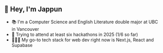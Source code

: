 ## 👋 Hey, I'm Jappun
- 📚 I'm a Computer Science and English Literature double major at UBC in Vancouver
- 👾 Trying to attend at least six hackathons in 2025 (1/6 so far)
- 👩🏽‍💻 My go-to tech stack for web dev right now is Next.js, React and Supabase



<!--
**jappun/jappun** is a ✨ _special_ ✨ repository because its `README.md` (this file) appears on your GitHub profile.

Here are some ideas to get you started:
- 🌱 I’m currently learning about Network Engineering, and build my own protocol to do simple math operations
- 🤖 Exploring ML and building a wildfire prediction tool based on historical data in Canada

- 🔭 I’m currently working on ...
- 🌱 I’m currently learning ...
- 👯 I’m looking to collaborate on ...
- 🤔 I’m looking for help with ...
- 💬 Ask me about ...
- 📫 How to reach me: ...
- 😄 Pronouns: ...
- ⚡ Fun fact: ...
-->
